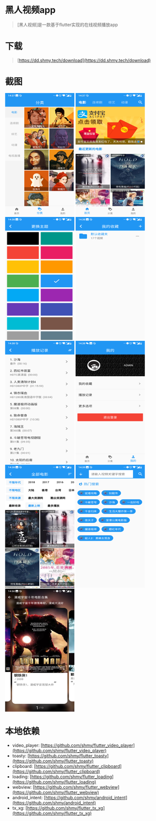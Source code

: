 # 黑人视频app

> [黑人视频]是一款基于flutter实现的在线视频播放app

# 下载

> [https://dd.shmy.tech/download](https://dd.shmy.tech/download)

# 截图

<img src="screenshots/Screenshot_2018-09-29-14-37-52.png" width="225" height="400" />
<img src="screenshots/Screenshot_2018-09-29-14-37-45.png" width="225" height="400" />
<img src="screenshots/Screenshot_2018-09-29-14-38-43.png" width="225" height="400" />
<img src="screenshots/Screenshot_2018-09-29-14-38-35.png" width="225" height="400" />
<img src="screenshots/Screenshot_2018-09-29-14-38-28.png" width="225" height="400" />
<img src="screenshots/Screenshot_2018-09-29-14-38-16.png" width="225" height="400" />
<img src="screenshots/Screenshot_2018-09-29-14-38-52.png" width="225" height="400" />
<img src="screenshots/Screenshot_2018-09-29-14-39-12.png" width="225" height="400" />
<img src="screenshots/Screenshot_2018-09-29-14-50-07.png" width="225" height="400" />

# 本地依赖  

* video_player: [https://github.com/shmy/flutter_video_player](https://github.com/shmy/flutter_video_player)
* toasty: [https://github.com/shmy/flutter_toasty](https://github.com/shmy/flutter_toasty)
* clipboard: [https://github.com/shmy/flutter_clipboard](https://github.com/shmy/flutter_clipboard)
* loading: [https://github.com/shmy/flutter_loading](https://github.com/shmy/flutter_loading)
* webview: [https://github.com/shmy/flutter_webview](https://github.com/shmy/flutter_webview)
* android_intent: [https://github.com/shmy/android_intent](https://github.com/shmy/android_intent)
* tx_xg: [https://github.com/shmy/flutter_tx_xg](https://github.com/shmy/flutter_tx_xg)